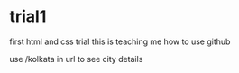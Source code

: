 # trial1
first html and css trial
this is teaching me how to use github

use /kolkata in url to see city details
